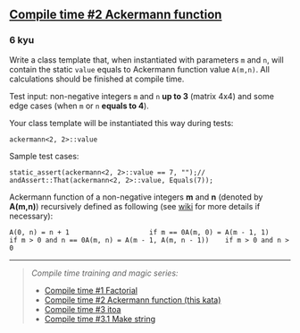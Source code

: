 <h2><a href=https://www.codewars.com/kata/5a76c830fd8c06283c000068/train/cpp target="_blank">Compile time #2 Ackermann function</a></h2><h3>6 kyu</h3><p>Write a class template that, when instantiated with parameters <code>m</code> and <code>n</code>, will contain the static <code>value</code> equals to Ackermann function value <code>A(m,n)</code>. All calculations should be finished at compile time.</p><p>Test input: non-negative integers <code>m</code> and <code>n</code> <strong>up to 3</strong> (matrix 4x4) and some edge cases (when <code>m</code> or <code>n</code> <strong>equals to 4</strong>).</p><p>Your class template will be instantiated this way during tests:</p><pre><code class="language-cpp"><span class="cm-variable">ackermann</span><span class="cm-operator">&lt;</span><span class="cm-number">2</span>, <span class="cm-number">2</span><span class="cm-operator">&gt;</span>::<span class="cm-variable">value</span></code></pre><p>Sample test cases:</p><pre><code class="language-cpp"><span class="cm-keyword">static_assert</span>(<span class="cm-variable">ackermann</span><span class="cm-operator">&lt;</span><span class="cm-number">2</span>, <span class="cm-number">2</span><span class="cm-operator">&gt;</span>::<span class="cm-variable">value</span> <span class="cm-operator">==</span> <span class="cm-number">7</span>, <span class="cm-string">""</span>);<span class="cm-comment">// and</span><span class="cm-variable">Assert::That</span>(<span class="cm-variable">ackermann</span><span class="cm-operator">&lt;</span><span class="cm-number">2</span>, <span class="cm-number">2</span><span class="cm-operator">&gt;</span>::<span class="cm-variable">value</span>, <span class="cm-variable">Equals</span>(<span class="cm-number">7</span>));</code></pre><p>Ackermann function of a non-negative integers <strong>m</strong> and <strong>n</strong> (denoted by <strong>A(m,n)</strong>) recursively defined as following (see <a href="https://en.wikipedia.org/wiki/Ackermann_function" data-turbolinks="false" target="_blank">wiki</a> for more details if necessary):</p><pre><code>A(0, n) = n + 1                    if m == 0A(m, 0) = A(m - 1, 1)              if m &gt; 0 and n == 0A(m, n) = A(m - 1, A(m, n - 1))    if m &gt; 0 and n &gt; 0</code></pre><hr><blockquote><p><em>Compile time training and magic series:</em></p><ul><li><a href="https://www.codewars.com/kata/5a74a94f5084d72c710000de" data-turbolinks="false" target="_blank">Compile time #1 Factorial</a></li><li><a href="https://www.codewars.com/kata/5a76c830fd8c06283c000068" data-turbolinks="false" target="_blank">Compile time #2 Ackermann function (this kata)</a></li><li><a href="https://www.codewars.com/kata/5a79713d373c2e3b4a000199" data-turbolinks="false" target="_blank">Compile time #3 itoa</a></li><li><a href="https://www.codewars.com/kata/5a7ab27bfd57772f4d001301" data-turbolinks="false" target="_blank">Compile time #3.1 Make string</a></li></ul></blockquote>